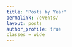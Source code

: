 ```yaml
---
title: "Posts by Year"
permalink: /events/
layout: posts
author_profile: true
classes = wide
---
```


